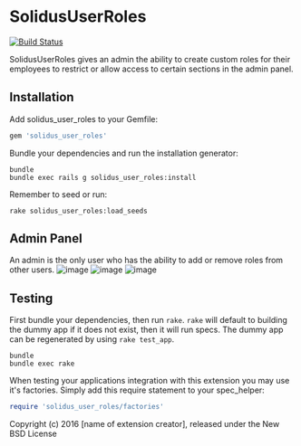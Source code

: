 SolidusUserRoles
=====================

[![Build Status](https://api.travis-ci.org/boomerdigital/solidus_user_roles.svg?branch=master)](https://travis-ci.org/boomerdigital/solidus_user_roles)

SolidusUserRoles gives an admin the ability to create custom roles for their employees to restrict or allow access to certain sections in the admin panel.

Installation
------------

Add solidus_user_roles to your Gemfile:

```ruby
gem 'solidus_user_roles'
```

Bundle your dependencies and run the installation generator:

```shell
bundle
bundle exec rails g solidus_user_roles:install
```

Remember to seed or run:
```shell
rake solidus_user_roles:load_seeds
```

Admin Panel
-----------
An admin is the only user who has the ability to add or remove roles from other users.
![image](https://cloud.githubusercontent.com/assets/6445334/14432566/b90ae0b4-ffd8-11e5-832c-8692dbb437bb.png)
![image](https://cloud.githubusercontent.com/assets/6445334/14432655/0c5c7a84-ffd9-11e5-8463-366fa88b774f.png)
![image](https://cloud.githubusercontent.com/assets/6445334/14432674/22dadc60-ffd9-11e5-97c2-3e9719427140.png)


Testing
-------

First bundle your dependencies, then run `rake`. `rake` will default to building the dummy app if it does not exist, then it will run specs. The dummy app can be regenerated by using `rake test_app`.

```shell
bundle
bundle exec rake
```

When testing your applications integration with this extension you may use it's factories.
Simply add this require statement to your spec_helper:

```ruby
require 'solidus_user_roles/factories'
```

Copyright (c) 2016 [name of extension creator], released under the New BSD License
